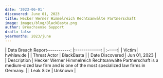 ```yaml
---
date: '2023-06-01'
discovered: June 01, 2023
title: Hecker Werner Himmelreich Rechtsanwälte Partnerschaft
image: images/blog/BlackBasta.png
author: Breachsense Support
draft: false
yearmonths: 2023/june
---
```


| Data Breach Report------------:     |:-------------:    | :-----:|
| Victim      | hwhlaw.de      | 
| Threat Actor      | BlackBasta      | 
| Date Discovered      | Jun 01, 2023      | 
| Description      | Hecker Werner Himmelreich Rechtsanwälte Partnerschaft is a medium-sized law firm and is one of the most specialized law firms in Germany.      | 
| Leak Size      | Unknown      | 

